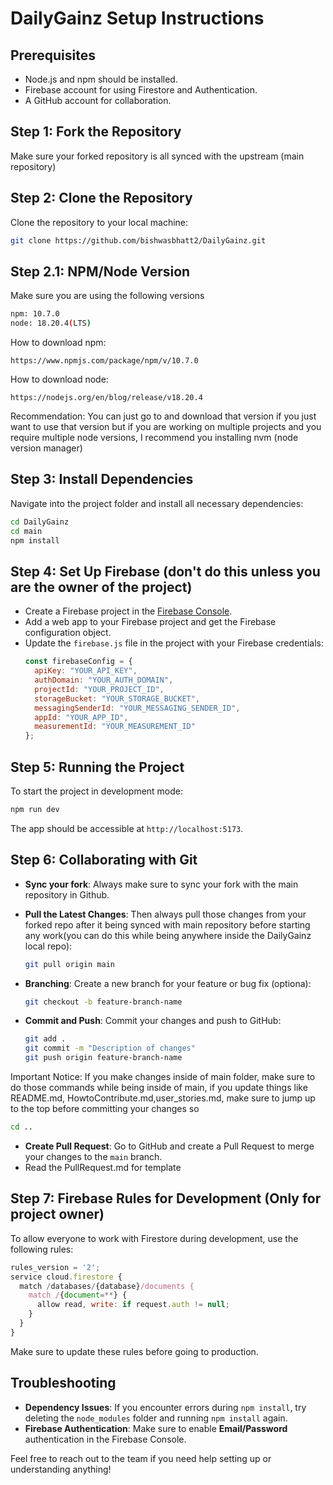 # DailyGainz Setup Instructions


## Prerequisites
- Node.js and npm should be installed.
- Firebase account for using Firestore and Authentication.
- A GitHub account for collaboration.


## Step 1: Fork the Repository
Make sure your forked repository is all synced with the upstream (main repository)


## Step 2: Clone the Repository
Clone the repository to your local machine:
```bash
git clone https://github.com/bishwasbhatt2/DailyGainz.git
```


## Step 2.1: NPM/Node Version
Make sure you are using the following versions
```bash
npm: 10.7.0
node: 18.20.4(LTS)
```
How to download npm:
```
https://www.npmjs.com/package/npm/v/10.7.0
```
How to download node:
```
https://nodejs.org/en/blog/release/v18.20.4
```
Recommendation: You can just go to  and download that version if you just want to use that version but if you are working on multiple projects and you require multiple node versions, I recommend you installing nvm (node version manager)


## Step 3: Install Dependencies
Navigate into the project folder and install all necessary dependencies:
```bash
cd DailyGainz
cd main
npm install
```


## Step 4: Set Up Firebase (don't do this unless you are the owner of the project)
- Create a Firebase project in the [Firebase Console](https://console.firebase.google.com/).
- Add a web app to your Firebase project and get the Firebase configuration object.
- Update the `firebase.js` file in the project with your Firebase credentials:
  ```javascript
  const firebaseConfig = {
    apiKey: "YOUR_API_KEY",
    authDomain: "YOUR_AUTH_DOMAIN",
    projectId: "YOUR_PROJECT_ID",
    storageBucket: "YOUR_STORAGE_BUCKET",
    messagingSenderId: "YOUR_MESSAGING_SENDER_ID",
    appId: "YOUR_APP_ID",
    measurementId: "YOUR_MEASUREMENT_ID"
  };
  ```


## Step 5: Running the Project
To start the project in development mode:
```bash
npm run dev
```
The app should be accessible at `http://localhost:5173`.


## Step 6: Collaborating with Git
- **Sync your fork**: Always make sure to sync your fork with the main repository in Github.

- **Pull the Latest Changes**: Then always pull those changes from your forked repo after it being synced with main repository before starting any work(you can do this while being anywhere inside the DailyGainz local repo):
  ```bash
  git pull origin main
  ```
- **Branching**: Create a new branch for your feature or bug fix (optiona):
  ```bash
  git checkout -b feature-branch-name
  ```
- **Commit and Push**: Commit your changes and push to GitHub:
  ```bash
  git add .
  git commit -m "Description of changes"
  git push origin feature-branch-name
  ```
Important Notice: If you make changes inside of main folder, make sure to do those commands while being inside of main, if you update things like README.md, HowtoContribute.md,user_stories.md, make sure to jump up to the top before committing your changes so 
```bash
cd .. 
```

- **Create Pull Request**: Go to GitHub and create a Pull Request to merge your changes to the `main` branch.
- Read the PullRequest.md for template


## Step 7: Firebase Rules for Development (Only for project owner)
To allow everyone to work with Firestore during development, use the following rules:
```javascript
rules_version = '2';
service cloud.firestore {
  match /databases/{database}/documents {
    match /{document=**} {
      allow read, write: if request.auth != null;
    }
  }
}
```
Make sure to update these rules before going to production.

## Troubleshooting
- **Dependency Issues**: If you encounter errors during `npm install`, try deleting the `node_modules` folder and running `npm install` again.
- **Firebase Authentication**: Make sure to enable **Email/Password** authentication in the Firebase Console.

Feel free to reach out to the team if you need help setting up or understanding anything!
